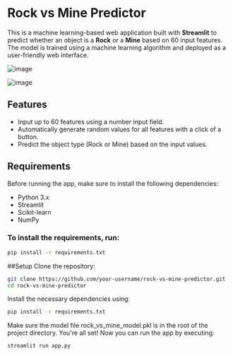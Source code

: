 # Rock vs Mine Predictor

This is a machine learning-based web application built with **Streamlit** to predict whether an object is a **Rock** or a **Mine** based on 60 input features. The model is trained using a machine learning algorithm and deployed as a user-friendly web interface.

![image](https://github.com/user-attachments/assets/4ef1d29a-e734-40f4-9c11-c2aa4d5b4749)

![image](https://github.com/user-attachments/assets/cda8d763-0256-4017-b4e8-edd5ddfbca74)

## Features

- Input up to 60 features using a number input field.
- Automatically generate random values for all features with a click of a button.
- Predict the object type (Rock or Mine) based on the input values.

## Requirements

Before running the app, make sure to install the following dependencies:

- Python 3.x
- Streamlit
- Scikit-learn
- NumPy

### To install the requirements, run:

```bash
pip install -r requirements.txt
```

##Setup
Clone the repository:
```bash
git clone https://github.com/your-username/rock-vs-mine-predictor.git
cd rock-vs-mine-predictor
```
Install the necessary dependencies using:
```bash
pip install -r requirements.txt
```
Make sure the model file rock_vs_mine_model.pkl is in the root of the project directory.
You're all set! Now you can run the app by executing:
```bash
streamlit run app.py
```
